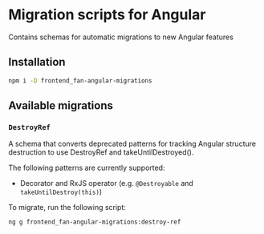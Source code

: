 # Migration scripts for Angular

Contains schemas for automatic migrations to new Angular features

## Installation

```bash
npm i -D frontend_fan-angular-migrations
```

## Available migrations

### `DestroyRef`

A schema that converts deprecated patterns for tracking Angular structure destruction to use DestroyRef and takeUntilDestroyed().

The following patterns are currently supported:

- Decorator and RxJS operator (e.g. `@Destroyable` and `takeUntilDestroy(this)`)

To migrate, run the following script:

```bash
ng g frontend_fan-angular-migrations:destroy-ref
```
